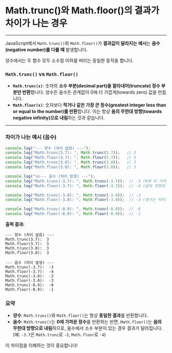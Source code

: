 # Math.trunc()와 Math.floor()의 결과가 차이가 나는 경우

-----

JavaScript에서 `Math.trunc()`와 `Math.floor()`가 **결과값이 달라지는 예시**는 **음수(negative number)를 다룰 때** 발생합니다.

양수에서는 두 함수 모두 소수점 이하를 버리는 동일한 동작을 합니다.

### `Math.trunc()` vs `Math.floor()`

  * **`Math.trunc(x)`**: 숫자의 **소수 부분(decimal part)을 잘라내어(truncate) 정수 부분만 반환**합니다. 양수든 음수든 관계없이 0에 더 가깝게(towards zero) 값을 만듭니다.
  * **`Math.floor(x)`**: 숫자보다 **작거나 같은 가장 큰 정수(greatest integer less than or equal to the number)를 반환**합니다. 이는 항상 **음의 무한대 방향(towards negative infinity)으로 내림**하는 것과 같습니다.

-----

### 차이가 나는 예시 (음수)

```javascript
console.log("--- 양수 (차이 없음) ---");
console.log("Math.trunc(3.7): ", Math.trunc(3.7));   // 3
console.log("Math.floor(3.7): ", Math.floor(3.7));   // 3
console.log("Math.trunc(3.0): ", Math.trunc(3.0));   // 3
console.log("Math.floor(3.0): ", Math.floor(3.0));   // 3

console.log("\n--- 음수 (차이 발생) ---");
console.log("Math.trunc(-3.7): ", Math.trunc(-3.7));  // -3 (0에 더 가까워짐)
console.log("Math.floor(-3.7): ", Math.floor(-3.7));  // -4 (음의 무한대 방향으로 내림)

console.log("Math.trunc(-3.0): ", Math.trunc(-3.0));  // -3
console.log("Math.floor(-3.0): ", Math.floor(-3.0));  // -3 (정수는 차이가 없음)

console.log("Math.trunc(-0.9): ", Math.trunc(-0.9));  // -0
console.log("Math.floor(-0.9): ", Math.floor(-0.9));  // -1
```

**출력 결과:**

```
--- 양수 (차이 없음) ---
Math.trunc(3.7):  3
Math.floor(3.7):  3
Math.trunc(3.0):  3
Math.floor(3.0):  3

--- 음수 (차이 발생) ---
Math.trunc(-3.7):  -3
Math.floor(-3.7):  -4
Math.trunc(-3.0):  -3
Math.floor(-3.0):  -3
Math.trunc(-0.9):  -0
Math.floor(-0.9):  -1
```

### 요약

  * **양수**: `Math.trunc()`와 `Math.floor()`는 항상 **동일한 결과**를 반환합니다.
  * **음수**: `Math.trunc()`는 **0에 가까운 정수**를 반환하는 반면, `Math.floor()`는 **음의 무한대 방향으로 내림**하므로, 음수에서 소수 부분이 있는 경우 결과가 달라집니다. (예: `-3.7`은 `Math.trunc`로 `-3`, `Math.floor`로 `-4`)

이 차이점을 이해하는 것이 중요합니다\!
